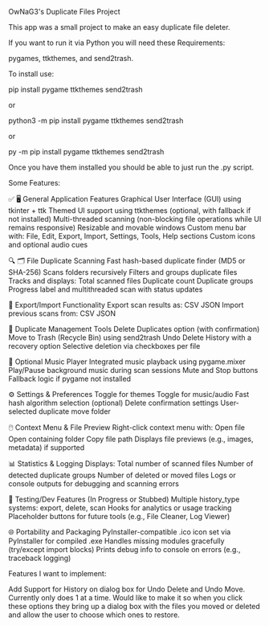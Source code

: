 OwNaG3's Duplicate Files Project

This app was a small project to make an easy duplicate file deleter. 

If you want to run it via Python you will need these Requirements:

pygames, ttkthemes, and send2trash. 

To install use:

pip install pygame ttkthemes send2trash

or
 
python3 -m pip install pygame ttkthemes send2trash

or
 
py -m pip install pygame ttkthemes send2trash

Once you have them installed you should be able to just run the .py script.

Some Features:

✅ 🖥️ General Application Features
Graphical User Interface (GUI) using tkinter + ttk
Themed UI support using ttkthemes (optional, with fallback if not installed)
Multi-threaded scanning (non-blocking file operations while UI remains responsive)
Resizable and movable windows
Custom menu bar with:
File, Edit, Export, Import, Settings, Tools, Help sections
Custom icons and optional audio cues

🔍 🗂️ File Duplicate Scanning
Fast hash-based duplicate finder (MD5 or SHA-256)
Scans folders recursively
Filters and groups duplicate files
Tracks and displays:
Total scanned files
Duplicate count
Duplicate groups
Progress label and multithreaded scan with status updates

📂 Export/Import Functionality
Export scan results as:
CSV
JSON
Import previous scans from:
CSV
JSON

🧹 Duplicate Management Tools
Delete Duplicates option (with confirmation)
Move to Trash (Recycle Bin) using send2trash
Undo Delete History with a recovery option
Selective deletion via checkboxes per file

🎵 Optional Music Player
Integrated music playback using pygame.mixer
Play/Pause background music during scan sessions
Mute and Stop buttons
Fallback logic if pygame not installed

⚙️ Settings & Preferences
Toggle for themes
Toggle for music/audio
Fast hash algorithm selection (optional)
Delete confirmation settings
User-selected duplicate move folder

🖱️ Context Menu & File Preview
Right-click context menu with:
Open file
Open containing folder
Copy file path
Displays file previews (e.g., images, metadata) if supported

📊 Statistics & Logging
Displays:
Total number of scanned files
Number of detected duplicate groups
Number of deleted or moved files
Logs or console outputs for debugging and scanning errors

🧪 Testing/Dev Features (In Progress or Stubbed)
Multiple history_type systems: export, delete, scan
Hooks for analytics or usage tracking
Placeholder buttons for future tools (e.g., File Cleaner, Log Viewer)

🌐 Portability and Packaging
PyInstaller-compatible
.ico icon set via PyInstaller for compiled .exe
Handles missing modules gracefully (try/except import blocks)
Prints debug info to console on errors (e.g., traceback logging)

Features I want to implement: 

Add Support for History on dialog box for Undo Delete and Undo Move. Currently only does 1 at a time. 
Would like to make it so when you click these options they bring up a dialog box with the files you moved
or deleted and allow the user to choose which ones to restore. 
